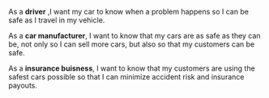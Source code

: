 As a **driver** ,I want my car to know when a problem happens so I can be safe as I travel in my vehicle.

As a **car manufacturer**, I want to know that my cars are as safe as they can be, not only so I can sell more cars, but also so that my customers can be safe.

As a **insurance buisness**, I want to know that my customers are using the safest cars possible so that I can minimize accident risk and insurance payouts.  

